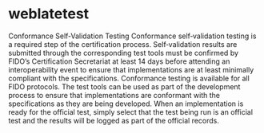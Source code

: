 # weblatetest
Conformance Self‐Validation Testing
Conformance self‐validation testing is a required step of the certification process.
Self‐validation results are submitted through the corresponding test tools must be confirmed by FIDO’s Certification Secretariat at least 14 days before attending an interoperability event to ensure that implementations are at least minimally compliant with the specifications.
Conformance testing is available for all FIDO protocols.
The test tools can be used as part of the development process to ensure that implementations are conformant with the specifications as they are being developed.
When an implementation is ready for the official test, simply select that the test being run is an official test and the results will be logged as part of the official records.
